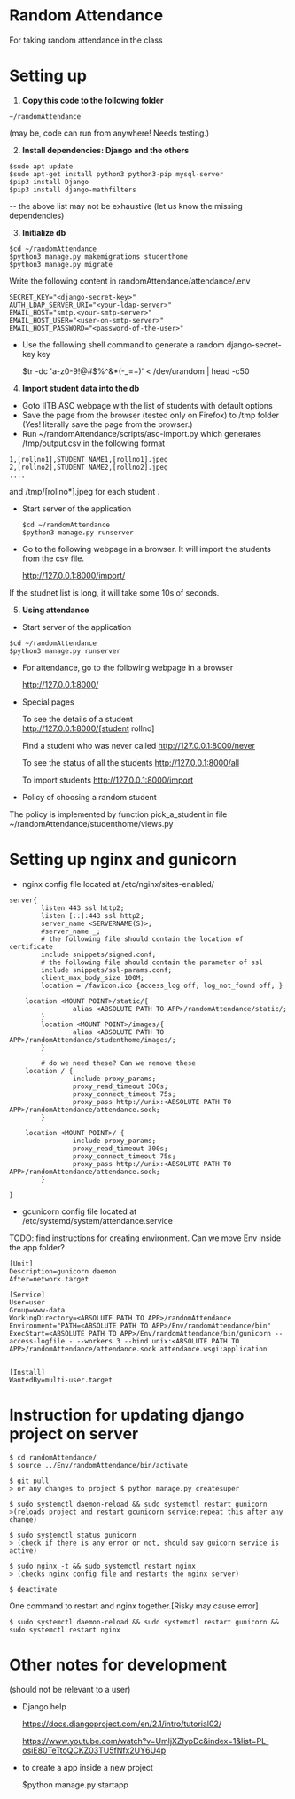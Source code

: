 # Random Attendance
For taking random attendance in the class

# Setting up
  1. __Copy this code to the following folder__

   ```
   ~/randomAttendance
   ```

  (may be, code can run from anywhere! Needs testing.)

  2. __Install dependencies: Django and the others__
  
   ```
   $sudo apt update
   $sudo apt-get install python3 python3-pip mysql-server
   $pip3 install Django
   $pip3 install django-mathfilters
   ```

  -- the above list may not be exhaustive (let us know the missing dependencies)

  3. __Initialize db__

  ```
  $cd ~/randomAttendance
  $python3 manage.py makemigrations studenthome
  $python3 manage.py migrate
  ```
  Write the following content in randomAttendance/attendance/.env
  ```
  SECRET_KEY="<django-secret-key>"
  AUTH_LDAP_SERVER_URI="<your-ldap-server>"
  EMAIL_HOST="smtp.<your-smtp-server>"
  EMAIL_HOST_USER="<user-on-smtp-server>"
  EMAIL_HOST_PASSWORD="<password-of-the-user>"
  ```

* Use the following shell command to generate a random django-secret-key key

   $tr -dc 'a-z0-9!@#$%^&*(-_=+)' < /dev/urandom | head -c50

4. __Import student data into the db__

 * Goto IITB ASC webpage with the list of students with default options
 * Save the page from the browser (tested only on Firefox) to /tmp folder
    (Yes! literally save the page from the browser.)
 * Run ~/randomAttendance/scripts/asc-import.py which generates /tmp/output.csv in the following format

 ```
 1,[rollno1],STUDENT NAME1,[rollno1].jpeg
 2,[rollno2],STUDENT NAME2,[rollno2].jpeg
 ....
 ```
  and /tmp/[rollno*].jpeg for each student .
 
 * Start server of the application

   ```
   $cd ~/randomAttendance
   $python3 manage.py runserver
   ```
    
 * Go to the following webpage in a browser. It will import the students from the csv file.

    http://127.0.0.1:8000/import/

  If the studnet list is long, it will take some 10s of seconds.

  5. __Using attendance__

  - Start server of the application

   ```
   $cd ~/randomAttendance
   $python3 manage.py runserver
   ```

  - For attendance, go to the following webpage in a browser

     http://127.0.0.1:8000/

  - Special pages

     To see the details of a student     
     http://127.0.0.1:8000/[student rollno]

     Find a student who was never called
     http://127.0.0.1:8000/never

     To see the status of all the students
     http://127.0.0.1:8000/all

     To import students
     http://127.0.0.1:8000/import

  - Policy of choosing a random student

  The policy is implemented by function pick_a_student in file ~/randomAttendance/studenthome/views.py


# Setting up nginx and gunicorn

 - nginx config file located at /etc/nginx/sites-enabled/

```
server{
        listen 443 ssl http2;
        listen [::]:443 ssl http2;
        server_name <SERVERNAME(S)>;
        #server_name _;
        # the following file should contain the location of certificate
        include snippets/signed.conf;
        # the following file should contain the parameter of ssl
        include snippets/ssl-params.conf;
        client_max_body_size 100M;
        location = /favicon.ico {access_log off; log_not_found off; }

	location <MOUNT POINT>/static/{
                alias <ABSOLUTE PATH TO APP>/randomAttendance/static/;
        }
        location <MOUNT POINT>/images/{
                alias <ABSOLUTE PATH TO APP>/randomAttendance/studenthome/images/;
        }

        # do we need these? Can we remove these
	location / {
                include proxy_params;
                proxy_read_timeout 300s;
                proxy_connect_timeout 75s;
                proxy_pass http://unix:<ABSOLUTE PATH TO APP>/randomAttendance/attendance.sock;
        }

	location <MOUNT POINT>/ {
                include proxy_params;
                proxy_read_timeout 300s;
                proxy_connect_timeout 75s;
                proxy_pass http://unix:<ABSOLUTE PATH TO APP>/randomAttendance/attendance.sock;
        }

}
```


 - gcunicorn config file located at /etc/systemd/system/attendance.service

TODO: find instructions for creating environment. Can we move Env inside the app folder?

```
[Unit]
Description=gunicorn daemon
After=network.target

[Service]
User=user
Group=www-data
WorkingDirectory=<ABSOLUTE PATH TO APP>/randomAttendance
Environment="PATH=<ABSOLUTE PATH TO APP>/Env/randomAttendance/bin"
ExecStart=<ABSOLUTE PATH TO APP>/Env/randomAttendance/bin/gunicorn --access-logfile - --workers 3 --bind unix:<ABSOLUTE PATH TO APP>/randomAttendance/attendance.sock attendance.wsgi:application


[Install]
WantedBy=multi-user.target
```

# Instruction for updating django project on server

```
$ cd randomAttendance/
$ source ../Env/randomAttendance/bin/activate

$ git pull
> or any changes to project $ python manage.py createsuper

$ sudo systemctl daemon-reload && sudo systemctl restart gunicorn
>(reloads project and restart gcunicorn service;repeat this after any change)

$ sudo systemctl status gunicorn
> (check if there is any error or not, should say guicorn service is active)

$ sudo nginx -t && sudo systemctl restart nginx
> (checks nginx config file and restarts the nginx server)

$ deactivate
```

One command to restart and nginx together.[Risky may cause error]

```
$ sudo systemctl daemon-reload && sudo systemctl restart gunicorn && sudo systemctl restart nginx
```


# Other notes for development

(should not be relevant to a user)

- Django help

  https://docs.djangoproject.com/en/2.1/intro/tutorial02/
  
  https://www.youtube.com/watch?v=UmljXZIypDc&index=1&list=PL-osiE80TeTtoQCKZ03TU5fNfx2UY6U4p

- to create a app inside a new project

   $python manage.py startapp



